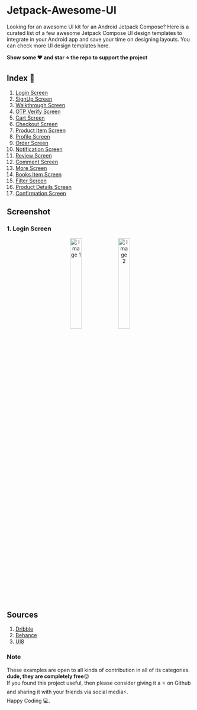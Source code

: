 # Jetpack-Awesome-UI
Looking for an awesome UI kit for an Android Jetpack Compose?
Here is a curated list of a few awesome Jetpack Compose UI design templates to integrate in your 
Android app and save your time on designing layouts. You can check more UI design templates here.

**Show some ❤️ and star ⭐ the repo to support the project**

## Index 📝 
1. [Login Screen](https://github.com/samadtalukder/Jetpack-Awesome-UI/tree/master/app/src/main/java/com/samad_talukder/jetpackcanvas/ui/login)
2. [SignUp Screen](https://github.com/samadtalukder/Jetpack-Awesome-UI/tree/master/app/src/main/java/com/samad_talukder/jetpackcanvas/ui/)
3. [Walkthrough Screen](https://github.com/samadtalukder/Jetpack-Awesome-UI/tree/master/app/src/main/java/com/samad_talukder/jetpackcanvas/ui/)
4. [OTP Verify Screen](https://github.com/samadtalukder/Jetpack-Awesome-UI/tree/master/app/src/main/java/com/samad_talukder/jetpackcanvas/ui/)
5. [Cart Screen](https://github.com/samadtalukder/Jetpack-Awesome-UI/tree/master/app/src/main/java/com/samad_talukder/jetpackcanvas/ui/)
6. [Checkout Screen](https://github.com/samadtalukder/Jetpack-Awesome-UI/tree/master/app/src/main/java/com/samad_talukder/jetpackcanvas/ui/)
7. [Product Item Screen](https://github.com/samadtalukder/Jetpack-Awesome-UI/tree/master/app/src/main/java/com/samad_talukder/jetpackcanvas/ui/)
8. [Profile Screen](https://github.com/samadtalukder/Jetpack-Awesome-UI/tree/master/app/src/main/java/com/samad_talukder/jetpackcanvas/ui/)
9. [Order Screen](https://github.com/samadtalukder/Jetpack-Awesome-UI/tree/master/app/src/main/java/com/samad_talukder/jetpackcanvas/ui/)
10. [Notification Screen](https://github.com/samadtalukder/Jetpack-Awesome-UI/tree/master/app/src/main/java/com/samad_talukder/jetpackcanvas/ui/)
11. [Review Screen](https://github.com/samadtalukder/Jetpack-Awesome-UI/tree/master/app/src/main/java/com/samad_talukder/jetpackcanvas/ui/)
12. [Comment Screen](https://github.com/samadtalukder/Jetpack-Awesome-UI/tree/master/app/src/main/java/com/samad_talukder/jetpackcanvas/ui/)
13. [More Screen](https://github.com/samadtalukder/Jetpack-Awesome-UI/tree/master/app/src/main/java/com/samad_talukder/jetpackcanvas/ui/)
14. [Books Item Screen](https://github.com/samadtalukder/Jetpack-Awesome-UI/tree/master/app/src/main/java/com/samad_talukder/jetpackcanvas/ui/)
15. [Filter Screen](https://github.com/samadtalukder/Jetpack-Awesome-UI/tree/master/app/src/main/java/com/samad_talukder/jetpackcanvas/ui/)
16. [Product Details Screen](https://github.com/samadtalukder/Jetpack-Awesome-UI/tree/master/app/src/main/java/com/samad_talukder/jetpackcanvas/ui/)
17. [Confirmation Screen](https://github.com/samadtalukder/Jetpack-Awesome-UI/tree/master/app/src/main/java/com/samad_talukder/jetpackcanvas/ui/)

## Screenshot
### 1.  Login Screen
<p align="center">
  <img src="https://github.com/samadtalukder/Jetpack-Awesome-UI/blob/compose/v1/screenshots/Login_Screen_1.png" alt="Image 1" width="25%" />
  <img src="https://github.com/samadtalukder/Jetpack-Awesome-UI/blob/compose/v1/screenshots/Login_Screen_2.png" alt="Image 2" width="25%" />
</p>

## Sources
1. [Dribble](https://dribbble.com/)
2. [Behance](https://www.behance.net/)
3. [UI8](https://ui8.net/)

### Note

These examples are open to all kinds of contribution in all of its categories. **dude, they are completely free**😜 \
If you found this project useful, then please consider giving it a :star: on Github and sharing it with your friends via social media⚡. \
Happy Coding 💻.


